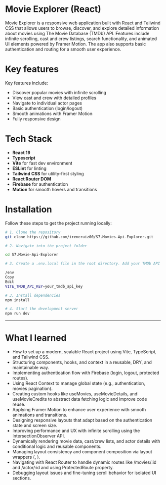 # Movie Explorer (React)

Movie Explorer is a responsive web application built with React and Tailwind CSS that allows users to browse, discover, and explore detailed information about movies using The Movie Database (TMDb) API. Features include infinite scrolling, cast and crew listings, search functionality, and animated UI elements powered by Framer Motion. The app also supports basic authentication and routing for a smooth user experience.

# Key features
Key features include:
  - Discover popular movies with infinite scrolling
  - View cast and crew with detailed profiles
  - Navigate to individual actor pages
  - Basic authentication (login/logout)
  - Smooth animations with Framer Motion
  - Fully responsive design

# Tech Stack

- **React 19**
- **Typescript**
- **Vite** for fast dev environment
- **ESLint** for linting
- **Tailwind CSS** for utility-first styling
- **React Router DOM**
- **Firebase** for authentication
- **Motion** for smooth hovers and transitions

# Installation

Follow these steps to get the project running locally:
```bash
# 1. Clone the repository
git clone https://github.com/ireneruiz00/S7.Movies-Api-Explorer.git

# 2. Navigate into the project folder

cd S7.Movie-Api-Explorer

# 3. Create a .env.local file in the root directory. Add your TMDb API key and Firebase credentials:

/env
Copy
Edit
VITE_TMDB_API_KEY=your_tmdb_api_key

# 3. Install dependencies
npm install

# 4. Start the development server
npm run dev
```
---

# What I learned

  - How to set up a modern, scalable React project using Vite, TypeScript, and Tailwind CSS.
  - Structuring components, hooks, and context in a reusable, DRY, and maintainable way.
  - Implementing authentication flow with Firebase (login, logout, protected routes).
  - Using React Context to manage global state (e.g., authentication, movies pagination).
  - Creating custom hooks like useMovies, useMovieDetails, and useMovieCredits to abstract data fetching logic and improve code reuse.
  - Applying Framer Motion to enhance user experience with smooth animations and transitions.
  - Designing responsive layouts that adapt based on the authentication state and screen size.
  - Improving performance and UX with infinite scrolling using the IntersectionObserver API.
  - Dynamically rendering movie data, cast/crew lists, and actor details with conditional logic and reusable components.
  - Managing layout consistency and component composition via layout wrappers (<DetailsLayout />, <Layout />).
  - Navigating with React Router to handle dynamic routes like /movies/:id and /actor/:id and using ProtectedRoute property.
  - Debugging layout issues and fine-tuning scroll behavior for isolated UI sections.